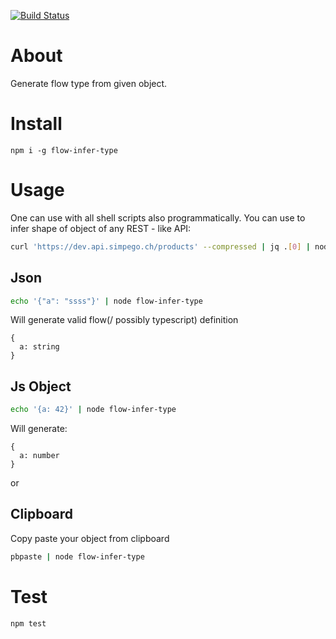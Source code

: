 [![Build Status](https://travis-ci.org/creadi/flow-infer-type.svg?branch=master)](https://travis-ci.org/creadi/flow-infer-type)
# About

Generate flow type from given object.

# Install
```
npm i -g flow-infer-type
```

# Usage
One can use with all shell scripts also programmatically.
You can use to infer shape of object of any REST - like API:
```bash
curl 'https://dev.api.simpego.ch/products' --compressed | jq .[0] | node flow-infer-type
```

## Json 
```bash
echo '{"a": "ssss"}' | node flow-infer-type
```

Will generate valid flow(/ possibly typescript) definition
```flow js
{
  a: string
}
```


## Js Object
```bash
echo '{a: 42}' | node flow-infer-type
```

Will generate: 
```flow js
{
  a: number
}
```

or 

## Clipboard
Copy paste your object from clipboard
```bash
pbpaste | node flow-infer-type
```


# Test
```bash
npm test
```

